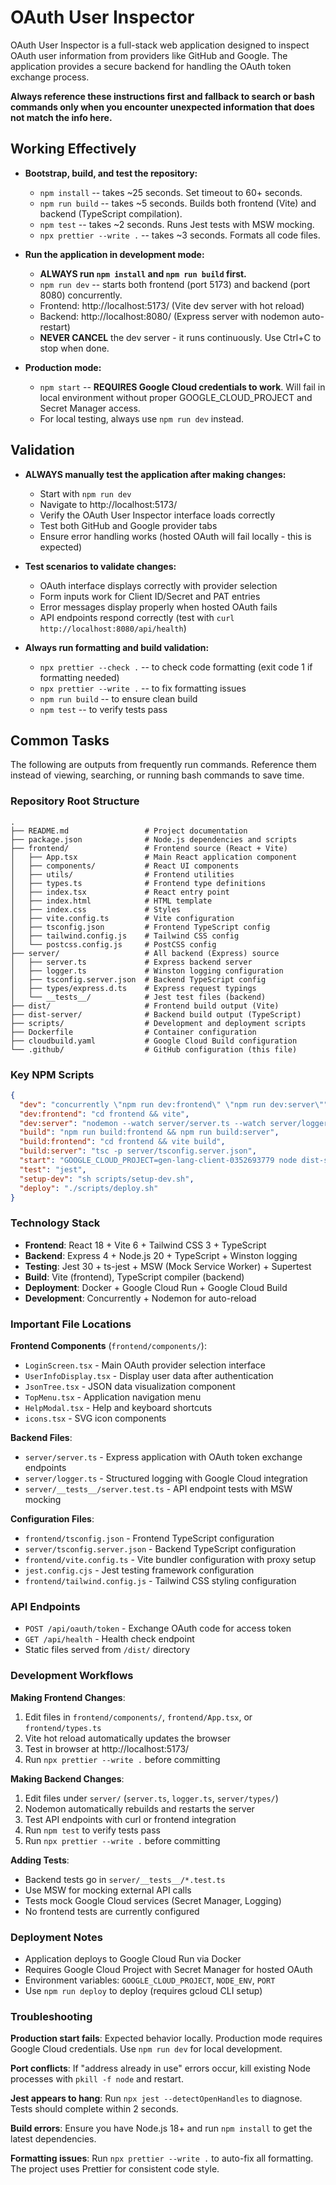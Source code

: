 # OAuth User Inspector

OAuth User Inspector is a full-stack web application designed to inspect OAuth user information from providers like GitHub and Google. The application provides a secure backend for handling the OAuth token exchange process.

**Always reference these instructions first and fallback to search or bash commands only when you encounter unexpected information that does not match the info here.**

## Working Effectively

- **Bootstrap, build, and test the repository:**
  - `npm install` -- takes ~25 seconds. Set timeout to 60+ seconds.
  - `npm run build` -- takes ~5 seconds. Builds both frontend (Vite) and backend (TypeScript compilation).
  - `npm test` -- takes ~2 seconds. Runs Jest tests with MSW mocking.
  - `npx prettier --write .` -- takes ~3 seconds. Formats all code files.

- **Run the application in development mode:**
  - **ALWAYS run `npm install` and `npm run build` first.**
  - `npm run dev` -- starts both frontend (port 5173) and backend (port 8080) concurrently.
  - Frontend: http://localhost:5173/ (Vite dev server with hot reload)
  - Backend: http://localhost:8080/ (Express server with nodemon auto-restart)
  - **NEVER CANCEL** the dev server - it runs continuously. Use Ctrl+C to stop when done.

- **Production mode:**
  - `npm start` -- **REQUIRES Google Cloud credentials to work**. Will fail in local environment without proper GOOGLE_CLOUD_PROJECT and Secret Manager access.
  - For local testing, always use `npm run dev` instead.

## Validation

- **ALWAYS manually test the application after making changes:**
  - Start with `npm run dev`
  - Navigate to http://localhost:5173/
  - Verify the OAuth User Inspector interface loads correctly
  - Test both GitHub and Google provider tabs
  - Ensure error handling works (hosted OAuth will fail locally - this is expected)

- **Test scenarios to validate changes:**
  - OAuth interface displays correctly with provider selection
  - Form inputs work for Client ID/Secret and PAT entries
  - Error messages display properly when hosted OAuth fails
  - API endpoints respond correctly (test with `curl http://localhost:8080/api/health`)

- **Always run formatting and build validation:**
  - `npx prettier --check .` -- to check code formatting (exit code 1 if formatting needed)
  - `npx prettier --write .` -- to fix formatting issues
  - `npm run build` -- to ensure clean build
  - `npm test` -- to verify tests pass

## Common Tasks

The following are outputs from frequently run commands. Reference them instead of viewing, searching, or running bash commands to save time.

### Repository Root Structure

```
.
├── README.md                 # Project documentation
├── package.json              # Node.js dependencies and scripts
├── frontend/                 # Frontend source (React + Vite)
│   ├── App.tsx               # Main React application component
│   ├── components/           # React UI components
│   ├── utils/                # Frontend utilities
│   ├── types.ts              # Frontend type definitions
│   ├── index.tsx             # React entry point
│   ├── index.html            # HTML template
│   ├── index.css             # Styles
│   ├── vite.config.ts        # Vite configuration
│   ├── tsconfig.json         # Frontend TypeScript config
│   ├── tailwind.config.js    # Tailwind CSS config
│   └── postcss.config.js     # PostCSS config
├── server/                   # All backend (Express) source
│   ├── server.ts             # Express backend server
│   ├── logger.ts             # Winston logging configuration
│   ├── tsconfig.server.json  # Backend TypeScript config
│   ├── types/express.d.ts    # Express request typings
│   └── __tests__/            # Jest test files (backend)
├── dist/                     # Frontend build output (Vite)
├── dist-server/              # Backend build output (TypeScript)
├── scripts/                  # Development and deployment scripts
├── Dockerfile                # Container configuration
├── cloudbuild.yaml           # Google Cloud Build configuration
└── .github/                  # GitHub configuration (this file)
```

### Key NPM Scripts

```json
{
  "dev": "concurrently \"npm run dev:frontend\" \"npm run dev:server\"",
  "dev:frontend": "cd frontend && vite",
  "dev:server": "nodemon --watch server/server.ts --watch server/logger.ts --ext ts --exec \"npm run build:server && node dist-server/server.js\"",
  "build": "npm run build:frontend && npm run build:server",
  "build:frontend": "cd frontend && vite build",
  "build:server": "tsc -p server/tsconfig.server.json",
  "start": "GOOGLE_CLOUD_PROJECT=gen-lang-client-0352693779 node dist-server/server.js",
  "test": "jest",
  "setup-dev": "sh scripts/setup-dev.sh",
  "deploy": "./scripts/deploy.sh"
}
```

### Technology Stack

- **Frontend**: React 18 + Vite 6 + Tailwind CSS 3 + TypeScript
- **Backend**: Express 4 + Node.js 20 + TypeScript + Winston logging
- **Testing**: Jest 30 + ts-jest + MSW (Mock Service Worker) + Supertest
- **Build**: Vite (frontend), TypeScript compiler (backend)
- **Deployment**: Docker + Google Cloud Run + Google Cloud Build
- **Development**: Concurrently + Nodemon for auto-reload

### Important File Locations

**Frontend Components** (`frontend/components/`):

- `LoginScreen.tsx` - Main OAuth provider selection interface
- `UserInfoDisplay.tsx` - Display user data after authentication
- `JsonTree.tsx` - JSON data visualization component
- `TopMenu.tsx` - Application navigation menu
- `HelpModal.tsx` - Help and keyboard shortcuts
- `icons.tsx` - SVG icon components

**Backend Files**:

- `server/server.ts` - Express application with OAuth token exchange endpoints
- `server/logger.ts` - Structured logging with Google Cloud integration
- `server/__tests__/server.test.ts` - API endpoint tests with MSW mocking

**Configuration Files**:

- `frontend/tsconfig.json` - Frontend TypeScript configuration
- `server/tsconfig.server.json` - Backend TypeScript configuration
- `frontend/vite.config.ts` - Vite bundler configuration with proxy setup
- `jest.config.cjs` - Jest testing framework configuration
- `frontend/tailwind.config.js` - Tailwind CSS styling configuration

### API Endpoints

- `POST /api/oauth/token` - Exchange OAuth code for access token
- `GET /api/health` - Health check endpoint
- Static files served from `/dist/` directory

### Development Workflows

**Making Frontend Changes**:

1. Edit files in `frontend/components/`, `frontend/App.tsx`, or `frontend/types.ts`
2. Vite hot reload automatically updates the browser
3. Test in browser at http://localhost:5173/
4. Run `npx prettier --write .` before committing

**Making Backend Changes**:

1. Edit files under `server/` (`server.ts`, `logger.ts`, `server/types/`)
2. Nodemon automatically rebuilds and restarts the server
3. Test API endpoints with curl or frontend integration
4. Run `npm test` to verify tests pass
5. Run `npx prettier --write .` before committing

**Adding Tests**:

- Backend tests go in `server/__tests__/*.test.ts`
- Use MSW for mocking external API calls
- Tests mock Google Cloud services (Secret Manager, Logging)
- No frontend tests are currently configured

### Deployment Notes

- Application deploys to Google Cloud Run via Docker
- Requires Google Cloud Project with Secret Manager for hosted OAuth
- Environment variables: `GOOGLE_CLOUD_PROJECT`, `NODE_ENV`, `PORT`
- Use `npm run deploy` to deploy (requires gcloud CLI setup)

### Troubleshooting

**Production start fails**: Expected behavior locally. Production mode requires Google Cloud credentials. Use `npm run dev` for local development.

**Port conflicts**: If "address already in use" errors occur, kill existing Node processes with `pkill -f node` and restart.

**Jest appears to hang**: Run `npx jest --detectOpenHandles` to diagnose. Tests should complete within 2 seconds.

**Build errors**: Ensure you have Node.js 18+ and run `npm install` to get the latest dependencies.

**Formatting issues**: Run `npx prettier --write .` to auto-fix all formatting. The project uses Prettier for consistent code style.
